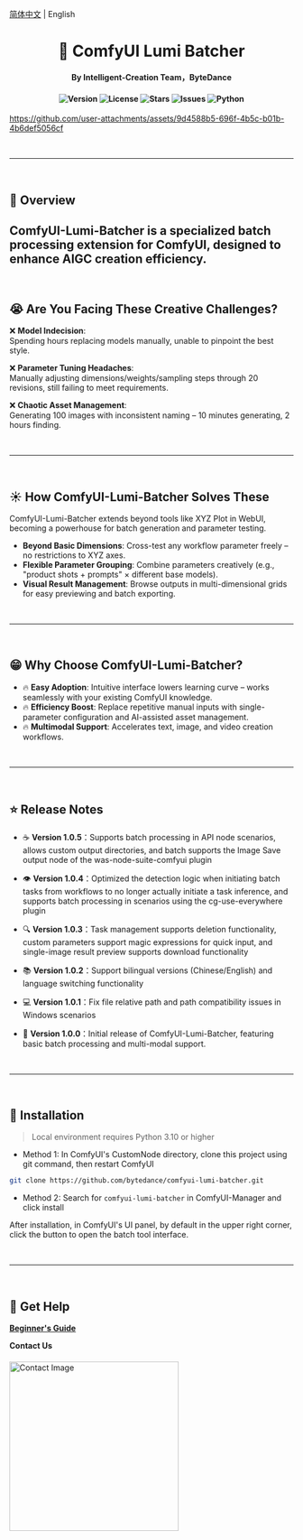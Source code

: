 [简体中文](./README_CN.md) | English

<div align="center">

# 🚀 ComfyUI Lumi Batcher

**By Intelligent-Creation Team，ByteDance**

<h4 align="center">
<div align="center">
<img src="https://img.shields.io/badge/Version-1.0.0-blue.svg" alt="Version"> 
<img src="https://img.shields.io/badge/License-GPL 3.0-green.svg" alt="License">
<img src="https://img.shields.io/github/stars/bytedance/comfyui-lumi-batcher?color=yellow" alt="Stars">
<img src="https://img.shields.io/github/issues/bytedance/comfyui-lumi-batcher?color=orange" alt="Issues">
<img src="https://img.shields.io/badge/python-3.10%2B-red.svg" alt="Python">
</h4>

</div>

https://github.com/user-attachments/assets/9d4588b5-696f-4b5c-b01b-4b6def5056cf

&nbsp;

---

&nbsp;

## 📌 Overview

## **ComfyUI-Lumi-Batcher is a specialized batch processing extension for ComfyUI, designed to enhance AIGC creation efficiency.**

&nbsp;

## 😭 Are You Facing These Creative Challenges?

❌ **Model Indecision**:  
Spending hours replacing models manually, unable to pinpoint the best style.

❌ **Parameter Tuning Headaches**:  
Manually adjusting dimensions/weights/sampling steps through 20 revisions, still failing to meet requirements.

❌ **Chaotic Asset Management**:  
Generating 100 images with inconsistent naming – 10 minutes generating, 2 hours finding.

&nbsp;

---

&nbsp;

## ☀️ How ComfyUI-Lumi-Batcher Solves These

ComfyUI-Lumi-Batcher extends beyond tools like XYZ Plot in WebUI, becoming a powerhouse for batch generation and parameter testing.

- **Beyond Basic Dimensions**: Cross-test any workflow parameter freely – no restrictions to XYZ axes.
- **Flexible Parameter Grouping**: Combine parameters creatively (e.g., "product shots + prompts" × different base models).
- **Visual Result Management**: Browse outputs in multi-dimensional grids for easy previewing and batch exporting.

&nbsp;

---

&nbsp;

## 😁 Why Choose ComfyUI-Lumi-Batcher?

- 🔥 **Easy Adoption**: Intuitive interface lowers learning curve – works seamlessly with your existing ComfyUI knowledge.
- 🔥 **Efficiency Boost**: Replace repetitive manual inputs with single-parameter configuration and AI-assisted asset management.
- 🔥 **Multimodal Support**: Accelerates text, image, and video creation workflows.

&nbsp;

---

&nbsp;

## ⭐️ Release Notes

- ☕️ **Version 1.0.5**：Supports batch processing in API node scenarios, allows custom output directories, and batch supports the Image Save output node of the was-node-suite-comfyui plugin

- 👁 **Version 1.0.4**：Optimized the detection logic when initiating batch tasks from workflows to no longer actually initiate a task inference, and supports batch processing in scenarios using the cg-use-everywhere plugin

- 🔍 **Version 1.0.3**：Task management supports deletion functionality, custom parameters support magic expressions for quick input, and single-image result preview supports download functionality

- 📚 **Version 1.0.2**：Support bilingual versions (Chinese/English) and language switching functionality

- 💻 **Version 1.0.1**：Fix file relative path and path compatibility issues in Windows scenarios

- 🎉 **Version 1.0.0**：Initial release of ComfyUI-Lumi-Batcher, featuring basic batch processing and multi-modal support.

&nbsp;

---

&nbsp;

## 🚀 Installation

> Local environment requires Python 3.10 or higher

- Method 1: In ComfyUI's CustomNode directory, clone this project using git command, then restart ComfyUI

```bash
git clone https://github.com/bytedance/comfyui-lumi-batcher.git
```

- Method 2: Search for `comfyui-lumi-batcher` in ComfyUI-Manager and click install

After installation, in ComfyUI's UI panel, by default in the upper right corner, click the button to open the batch tool interface.

&nbsp;

---

&nbsp;

## 🤝 Get Help

**[Beginner's Guide](https://bytedance.larkoffice.com/docx/LGLWdPIj8ooQyxxMAOQcWmR8nCh)**

<div style="margin-bottom:20px;font-weight: bold;">
  Contact Us
</div>
<img alt="Contact Image" src="https://github.com/user-attachments/assets/b24c1e8c-dba8-47ed-9ad4-ed197f57301b" width="300" style="height:auto;" />

